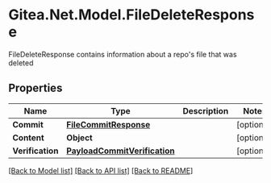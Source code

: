 # Gitea.Net.Model.FileDeleteResponse
FileDeleteResponse contains information about a repo's file that was deleted

## Properties

Name | Type | Description | Notes
------------ | ------------- | ------------- | -------------
**Commit** | [**FileCommitResponse**](FileCommitResponse.md) |  | [optional] 
**Content** | **Object** |  | [optional] 
**Verification** | [**PayloadCommitVerification**](PayloadCommitVerification.md) |  | [optional] 

[[Back to Model list]](../README.md#documentation-for-models) [[Back to API list]](../README.md#documentation-for-api-endpoints) [[Back to README]](../README.md)

